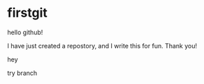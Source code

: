 firstgit
========

hello github!

I have just created a repostory, and I write this for fun. Thank you!

hey

try branch

